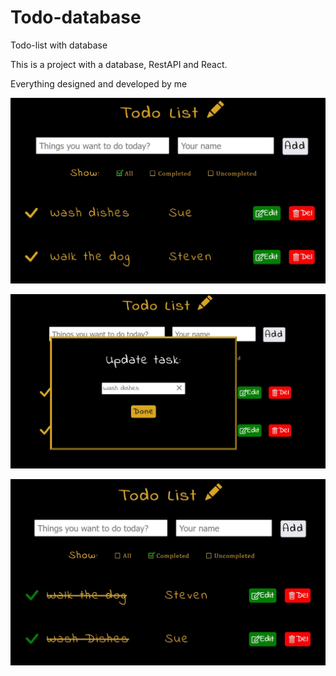 # Todo-database

Todo-list with database

This is a project with a database, RestAPI and React.

Everything designed and developed by me

![image](/frontend/src/components/assets/pics/todolist.JPG)

![image](/frontend/src/components/assets/pics/todolist2.JPG)

![image](/frontend/src/components/assets/pics/todolist3.JPG)
